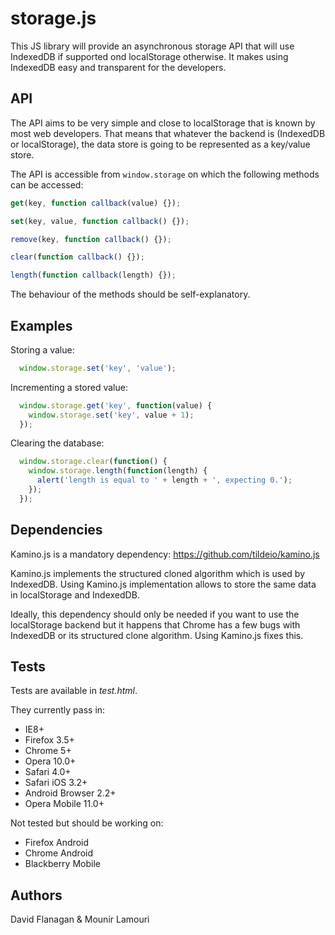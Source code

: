 storage.js
==========

This JS library will provide an asynchronous storage API that will use IndexedDB
if supported ond localStorage otherwise. It makes using IndexedDB easy and
transparent for the developers.

## API

The API aims to be very simple and close to localStorage that is known by most
web developers. That means that whatever the backend is (IndexedDB or
localStorage), the data store is going to be represented as a key/value store.

The API is accessible from `window.storage` on which the following methods can
be accessed:

```javascript
get(key, function callback(value) {});

set(key, value, function callback() {});

remove(key, function callback() {});

clear(function callback() {});

length(function callback(length) {});
```

The behaviour of the methods should be self-explanatory.

## Examples

Storing a value:
```javascript
  window.storage.set('key', 'value');
```

Incrementing a stored value:
```javascript
  window.storage.get('key', function(value) {
    window.storage.set('key', value + 1);
  });
```

Clearing the database:
```javascript
  window.storage.clear(function() {
    window.storage.length(function(length) {
      alert('length is equal to ' + length + ', expecting 0.');
    });
  });
```

## Dependencies

Kamino.js is a mandatory dependency:
https://github.com/tildeio/kamino.js

Kamino.js implements the structured cloned algorithm which is used by IndexedDB.
Using Kamino.js implementation allows to store the same data in localStorage and
IndexedDB.

Ideally, this dependency should only be needed if you want to use the
localStorage backend but it happens that Chrome has a few bugs with IndexedDB or
its structured clone algorithm. Using Kamino.js fixes this.

## Tests

Tests are available in *test.html*.

They currently pass in:
 * IE8+
 * Firefox 3.5+
 * Chrome 5+
 * Opera 10.0+
 * Safari 4.0+
 * Safari iOS 3.2+
 * Android Browser 2.2+
 * Opera Mobile 11.0+

Not tested but should be working on:
 * Firefox Android
 * Chrome Android
 * Blackberry Mobile

## Authors

David Flanagan & Mounir Lamouri
